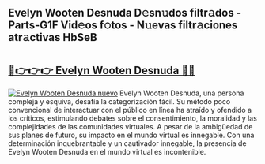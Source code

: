 ## Evelyn Wooten Desnuda D𝚎sn𝚞dos filtr𝚊dos - Parts-G1F Vid𝚎os f𝚘tos - N𝚞evas filtr𝚊ciones atr𝚊ctivas HbSeB

# <h2><a href="http://mb47qu.tromn.icu/?c=Evelyn+Wooten+Desnuda">🔗👉👉👉 Evelyn Wooten Desnuda 🔗🔗</a></h2>

[![Evelyn Wooten Desnuda nuevo](https://i.imgur.com/pEAQMta.gif)](http://mb47qu.tromn.icu/?c=Evelyn+Wooten+Desnuda)
Evelyn Wooten Desnuda, una persona compleja y esquiva, desafía la categorización fácil. Su método poco convencional de interactuar con el público en línea ha atraído y ofendido a los críticos, estimulando debates sobre el consentimiento, la moralidad y las complejidades de las comunidades virtuales. A pesar de la ambigüedad de sus planes de futuro, su impacto en el mundo virtual es innegable. Con una determinación inquebrantable y un cautivador innegable, la presencia de Evelyn Wooten Desnuda en el mundo virtual es incontenible.
